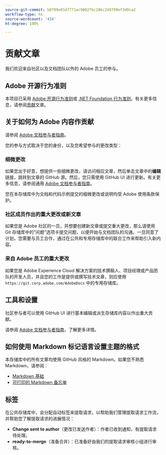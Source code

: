 ```yaml
---
source-git-commit: b8709e01d7771ac9002fbc286c2d9709ef3d0ca2
workflow-type: ht
source-wordcount: '424'
ht-degree: 100%

---
```

# 贡献文章

我们欢迎来自社区以及文档团队以外的 Adobe 员工的参与。

## Adobe 开源行为准则

本项目已采用 [Adobe 开源行为准则](code-of-conduct.md)或 [.NET Foundation 行为准则](https://dotnetfoundation.org/code-of-conduct)。有关更多信息，请参阅[贡献](contributing.md)文章。

## 关于如何为 Adobe 内容作贡献

请参阅 [Adobe 文档参与者指南](https://experienceleague.adobe.com/docs/contributor/contributor-guide/introduction.html?lang=zh-Hans)。

您的参与方式取决于您的身份，以及您希望参与的更改类型：

### 细微更改

如果您出于好意，想提供一些细微更改，请访问相应文章，然后单击文章中的&#x200B;**编辑**&#x200B;链接，跳转到文章的 GitHub 源。然后，您只需使用 GitHub UI 进行更新。有关更多信息，请参阅通用 [Adobe 文档参与者指南](https://experienceleague.adobe.com/docs/contributor/contributor-guide/introduction.html?lang=zh-Hans)。

您在本存储库中为文档和代码示例提交的细微更改或说明均受 Adobe 使用条款保护。

### 社区成员作出的重大更改或新文章

如果您是 Adobe 社区的一员，并想要创建新文章或提交重大更改，那么请使用 Git 存储库中的“问题”选项卡提交问题，以便开始与文档团队的沟通。一旦同意了计划，您需要与员工合作，通过在公共和专用存储库中的联合工作来帮助引入新内容。

<!--
If you submit a pull request with significant changes to documentation and code examples, you'll see a message in the pull request asking you to submit an online contribution license agreement (CLA). We need you to complete the online form before we can review your pull request.
-->

### 来自 Adobe 员工的重大更改

如果您是 Adobe Experience Cloud 解决方案的技术撰稿人、项目经理或产品团队的开发人员，并且您的工作是提供或撰写技术文章，则应使用 `https://git.corp.adobe.com/AdobeDocs` 中的专用存储库。

<!--Employees from other parts of the Adobe world should use the public repo for minor updates.-->

## 工具和设置

社区参与者可以使用 GitHub UI 进行基本编辑或派生存储库内容以作出重大贡献。

请参阅 [Adobe 文档参与者指南](https://experienceleague.adobe.com/docs/contributor/contributor-guide/introduction.html?lang=zh-Hans)，了解更多详情。

## 如何使用 Markdown 标记语言设置主题的格式

本存储库中的所有文章均使用 GitHub 风格的 Markdown。如果您不熟悉 Markdown，请参阅：

* [Markdown 基础](https://docs.github.com/zh/get-started/writing-on-github/getting-started-with-writing-and-formatting-on-github)
* [可打印的 Markdown 备忘单](https://guides.github.com/pdfs/markdown-cheatsheet-online.pdf)

## 标签

在公共存储库中，会分配自动标签来提取请求，以帮助我们管理提取请求工作流，并帮助您了解提取请求的进展情况：

* **Change sent to author**（更改已发送作者）：作者已收到通知，有提取请求待处理。
* **ready-to-merge**（准备合并）：已准备好由我们的提取请求审核小组进行审核。
